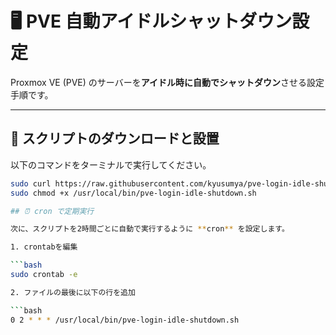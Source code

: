 # 🖥️ PVE 自動アイドルシャットダウン設定

Proxmox VE (PVE) のサーバーを**アイドル時に自動でシャットダウン**させる設定手順です。  

---

## 🚀 スクリプトのダウンロードと設置

以下のコマンドをターミナルで実行してください。

```bash
sudo curl https://raw.githubusercontent.com/kyusumya/pve-login-idle-shutdown/refs/heads/main/pve-login-idle-shutdown.sh%20 | sudo tee /usr/local/bin/pve-login-idle-shutdown.sh
sudo chmod +x /usr/local/bin/pve-login-idle-shutdown.sh

## ⏰ cron で定期実行

次に、スクリプトを2時間ごとに自動で実行するように **cron** を設定します。

1. crontabを編集

```bash
sudo crontab -e

2. ファイルの最後に以下の行を追加

```bash
0 2 * * * /usr/local/bin/pve-login-idle-shutdown.sh
